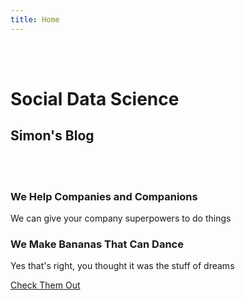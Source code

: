 ```yaml
---
title: Home
---
```


  <div class="ui inverted vertical center aligned segment">
    <br>
    <br>
    <div class="ui text container">
      <h1 class="ui inverted header">
          Social Data Science
      </h1>
      <h2>Simon's Blog</h2>
      <br>
    </div>
  </div>
  <br>
  <!---page grid--->
  <div class="ui grid">
    <div class="row">
      <div class="two wide column"></div>
      <div class="twelve wide column">
      <!---first content--->
      <div class="ui vertical stripe segment" id="work">
          <div class="ui middle aligned stackable grid container">
              <div class="row">
                  <div class="eight wide column">
                      <h3 class="ui header">We Help Companies and Companions</h3>
                      <p>We can give your company superpowers to do things</p>
                      <h3 class="ui header"> We Make Bananas That Can Dance</h3>
                      <p>Yes that's right, you thought it was the stuff of dreams</p>
                  </div>
                  <div class="six wide right floated column">
                  </div>
              </div>
              <div class="row">
                  <div class="center aligned column">
                      <a class="ui huge button" href = "/semanticui/">Check Them Out</a> <br><br><br><br>
                  </div>
              </div>
          </div>
      </div>
    </div>
    <div class="two wide column"></div>
  </div>
</div>
